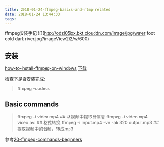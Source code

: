 ```yaml
---
title: 2018-01-24-ffmpeg-basics-and-rtmp-related
date: 2018-01-24 13:44:33
tags:
---
```


ffmpeg安装手记
![](http://odzl05jxx.bkt.clouddn.com/image/jpg/water foot cold dark river.jpg?imageView2/2/w/600)
<!--more-->


## 安装
[how-to-install-ffmpeg-on-windows](http://adaptivesamples.com/how-to-install-ffmpeg-on-windows/)
[下载](https://ffmpeg.zeranoe.com/builds/)

检查下是否安装完成:
> ffmpeg -codecs

## Basic commands
> ffmpeg -i video.mp4 ## 从视频中提取出信息
 ffmpeg -i video.mp4 video.avi ## 格式转换
ffmpeg -i input.mp4 -vn -ab 320 output.mp3 ##提取视频中的音频，转成mp3

参考[20-ffmpeg-commands-beginners](https://www.ostechnix.com/20-ffmpeg-commands-beginners/)
